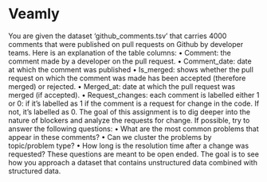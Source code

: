 # Veamly
You are given the dataset ‘github_comments.tsv’ that carries 4000 comments that were
published on pull requests on Github by developer teams.
Here is an explanation of the table columns:
• Comment: the comment made by a developer on the pull request.
• Comment_date: date at which the comment was published
• Is_merged: shows whether the pull request on which the comment was made has been
accepted (therefore merged) or rejected.
• Merged_at: date at which the pull request was merged (if accepted).
• Request_changes: each comment is labelled either 1 or 0: if it’s labelled as 1 if the
comment is a request for change in the code. If not, it’s labelled as 0.
The goal of this assignment is to dig deeper into the nature of blockers and analyze the
requests for change. If possible, try to answer the following questions:
• What are the most common problems that appear in these comments?
• Can we cluster the problems by topic/problem type?
• How long is the resolution time after a change was requested?
These questions are meant to be open ended. The goal is to see how you approach a dataset
that contains unstructured data combined with structured data.